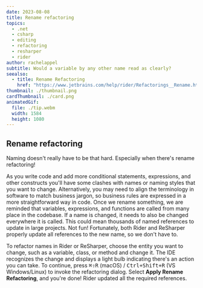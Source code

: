 ```yaml
---
date: 2023-08-08
title: Rename refactoring
topics:
  - .net
  - csharp
  - editing
  - refactoring
  - resharper
  - rider
author: rachelappel
subtitle: Would a variable by any other name read as clearly?
seealso:
  - title: Rename Refactoring
    href: "https://www.jetbrains.com/help/rider/Refactorings__Rename.html"
thumbnail: ./thumbnail.png
cardThumbnail: ./card.png
animatedGif:
  file: ./tip.webm
  width: 1584
  height: 1080
---
```


## Rename refactoring

Naming doesn't really have to be that hard. Especially when there's rename refactoring!

As you write code and add more conditional statements, expressions, and other constructs you'll have some clashes with names or naming styles that you want to change. Alternatively, you may need to align the terminology in software to match business jargon, so business rules are expressed in a more straightforward way in code.
Once we rename something, we are reminded that variables, expressions, and functions are called from many place in the codebase. If a name is changed, it needs to also be changed everywhere it is called. This could mean thousands of named references to update in large projects. Not fun!
Fortunately, both Rider and ReSharper properly update all references to the new name, so we don't have to.

To refactor names in Rider or ReSharper, choose the entity you want to change, such as a variable, class, or method and change it. The IDE recognizes the change and displays a light bulb indicating there's an action you can take. To continue, press <kbd>⌘⇧R</kbd> (macOS) / <kbd>Ctrl+Shift+R</kbd> (VS Windows/Linux) to invoke the refactoring dialog. Select **Apply Rename Refactoring**, and you're done!
Rider updated all the required references.
